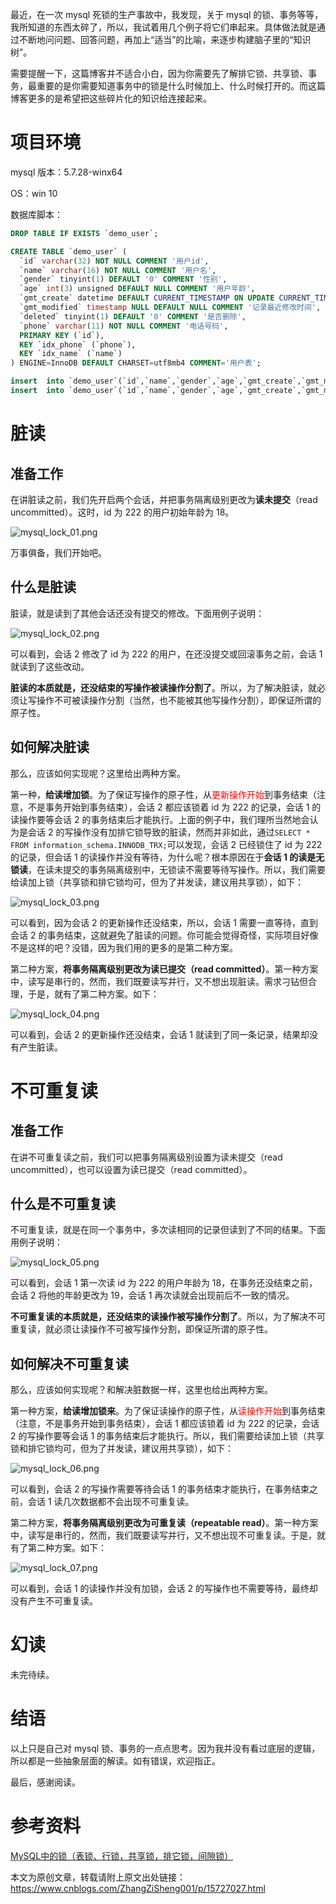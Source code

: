 最近，在一次 mysql 死锁的生产事故中，我发现，关于 mysql 的锁、事务等等，我所知道的东西太碎了，所以，我试着用几个例子将它们串起来。具体做法就是通过不断地问问题、回答问题，再加上“适当”的比喻，来逐步构建脑子里的“知识树”。

需要提醒一下，这篇博客并不适合小白，因为你需要先了解排它锁、共享锁、事务，最重要的是你需要知道事务中的锁是什么时候加上、什么时候打开的。而这篇博客更多的是希望把这些碎片化的知识给连接起来。

# 项目环境

mysql 版本：5.7.28-winx64

OS：win 10

数据库脚本：

```sql
DROP TABLE IF EXISTS `demo_user`;

CREATE TABLE `demo_user` (
  `id` varchar(32) NOT NULL COMMENT '用户id',
  `name` varchar(16) NOT NULL COMMENT '用户名',
  `gender` tinyint(1) DEFAULT '0' COMMENT '性别',
  `age` int(3) unsigned DEFAULT NULL COMMENT '用户年龄',
  `gmt_create` datetime DEFAULT CURRENT_TIMESTAMP ON UPDATE CURRENT_TIMESTAMP COMMENT '记录创建时间',
  `gmt_modified` timestamp NULL DEFAULT NULL COMMENT '记录最近修改时间',
  `deleted` tinyint(1) DEFAULT '0' COMMENT '是否删除',
  `phone` varchar(11) NOT NULL COMMENT '电话号码',
  PRIMARY KEY (`id`),
  KEY `idx_phone` (`phone`),
  KEY `idx_name` (`name`)
) ENGINE=InnoDB DEFAULT CHARSET=utf8mb4 COMMENT='用户表';

insert  into `demo_user`(`id`,`name`,`gender`,`age`,`gmt_create`,`gmt_modified`,`deleted`,`phone`) values ('222','zzs001',0,18,'2021-12-13 15:11:03','2021-12-13 09:59:12',0,'188******26');
insert  into `demo_user`(`id`,`name`,`gender`,`age`,`gmt_create`,`gmt_modified`,`deleted`,`phone`) values ('111','zzf001'0,18,'2001-08-27 11:00:11','2001-08-27 11:00:13',0,'188******22');
```

# 脏读

## 准备工作

在讲脏读之前，我们先开启两个会话，并把事务隔离级别更改为**读未提交**（read uncommitted）。这时，id 为 222 的用户初始年龄为 18。

![mysql_lock_01.png](https://img2020.cnblogs.com/blog/1731892/202112/1731892-20211224133444779-677797393.png)

万事俱备，我们开始吧。

## 什么是脏读

脏读，就是读到了其他会话还没有提交的修改。下面用例子说明：

![mysql_lock_02.png](https://img2020.cnblogs.com/blog/1731892/202112/1731892-20211224133458407-2045151803.png)

可以看到，会话 2 修改了 id 为 222 的用户，在还没提交或回滚事务之前，会话 1 就读到了这些改动。

**脏读的本质就是，还没结束的写操作被读操作分割了**。所以，为了解决脏读，就必须让写操作不可被读操作分割（当然，也不能被其他写操作分割），即保证所谓的原子性。

## 如何解决脏读

那么，应该如何实现呢？这里给出两种方案。

第一种，**给读增加锁**。为了保证写操作的原子性，从<font color='red'>更新操作开始</font>到事务结束（注意，不是事务开始到事务结束），会话 2 都应该锁着 id 为 222 的记录，会话 1 的读操作要等会话 2 的事务结束后才能执行。上面的例子中，我们理所当然地会认为是会话 2 的写操作没有加排它锁导致的脏读，然而并非如此，通过```SELECT * FROM information_schema.INNODB_TRX;```可以发现，会话 2 已经锁住了 id 为 222 的记录，但会话 1 的读操作并没有等待，为什么呢？根本原因在于**会话 1 的读是无锁读**，在读未提交的事务隔离级别中，无锁读不需要等待写操作。所以，我们需要给读加上锁（共享锁和排它锁均可，但为了并发读，建议用共享锁），如下：

![mysql_lock_03.png](https://img2020.cnblogs.com/blog/1731892/202112/1731892-20211224133512528-216817981.png)

可以看到，因为会话 2 的更新操作还没结束，所以，会话 1 需要一直等待，直到会话 2 的事务结束，这就避免了脏读的问题。你可能会觉得奇怪，实际项目好像不是这样的吧？没错，因为我们用的更多的是第二种方案。

第二种方案，**将事务隔离级别更改为读已提交（read committed）**。第一种方案中，读写是串行的，然而，我们既要读写并行，又不想出现脏读。需求刁钻但合理，于是，就有了第二种方案。如下：

![mysql_lock_04.png](https://img2020.cnblogs.com/blog/1731892/202112/1731892-20211224133535822-1733390967.png)

可以看到，会话 2 的更新操作还没结束，会话 1 就读到了同一条记录，结果却没有产生脏读。

# 不可重复读

## 准备工作

在讲不可重复读之前，我们可以把事务隔离级别设置为读未提交（read uncommitted），也可以设置为读已提交（read committed）。

## 什么是不可重复读

不可重复读，就是在同一个事务中，多次读相同的记录但读到了不同的结果。下面用例子说明：

![mysql_lock_05.png](https://img2020.cnblogs.com/blog/1731892/202112/1731892-20211224133550558-929208921.png)

可以看到，会话 1 第一次读 id 为 222 的用户年龄为 18，在事务还没结束之前，会话 2 将他的年龄更改为 19，会话 1 再次读就会出现前后不一致的情况。

**不可重复读的本质就是，还没结束的读操作被写操作分割了**。所以，为了解决不可重复读，就必须让读操作不可被写操作分割，即保证所谓的原子性。

## 如何解决不可重复读

那么，应该如何实现呢？和解决脏数据一样，这里也给出两种方案。

第一种方案，**给读增加锁来**。为了保证读操作的原子性，从<font color='red'>读操作开始</font>到事务结束（注意，不是事务开始到事务结束），会话 1 都应该锁着 id 为 222 的记录，会话 2 的写操作要等会话 1 的事务结束后才能执行。所以，我们需要给读加上锁（共享锁和排它锁均可，但为了并发读，建议用共享锁），如下：

![mysql_lock_06.png](https://img2020.cnblogs.com/blog/1731892/202112/1731892-20211224133604546-206350357.png)

可以看到，会话 2 的写操作需要等待会话 1 的事务结束才能执行，在事务结束之前，会话 1 读几次数据都不会出现不可重复读。

第二种方案，**将事务隔离级别更改为可重复读（repeatable read）**。第一种方案中，读写是串行的，然而，我们既要读写并行，又不想出现不可重复读。于是，就有了第二种方案。如下：

![mysql_lock_07.png](https://img2020.cnblogs.com/blog/1731892/202112/1731892-20211224165728234-546157055.png)

可以看到，会话 1 的读操作并没有加锁，会话 2 的写操作也不需要等待，最终却没有产生不可重复读。

# 幻读

未完待续。

# 结语

以上只是自己对 mysql 锁、事务的一点点思考。因为我并没有看过底层的逻辑，所以都是一些抽象层面的解读。如有错误，欢迎指正。

最后，感谢阅读。


# 参考资料

[MySQL中的锁（表锁、行锁，共享锁，排它锁，间隙锁）](https://blog.csdn.net/soonfly/article/details/70238902)

本文为原创文章，转载请附上原文出处链接：https://www.cnblogs.com/ZhangZiSheng001/p/15727027.html